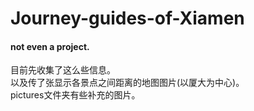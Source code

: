 # Journey-guides-of-Xiamen
#### not even a project.  
目前先收集了这么些信息。  
以及传了张显示各景点之间距离的地图图片(以厦大为中心)。  
pictures文件夹有些补充的图片。  
